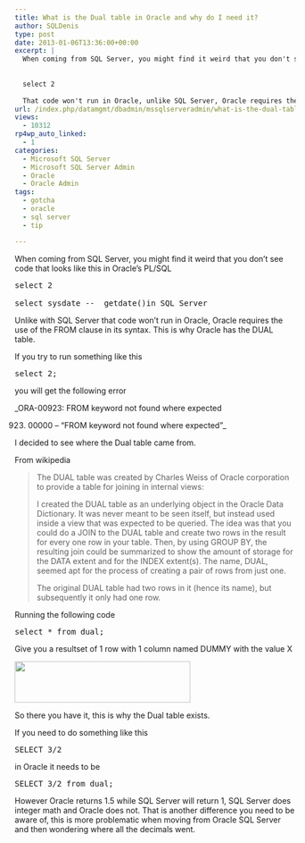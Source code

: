 ```yaml
---
title: What is the Dual table in Oracle and why do I need it?
author: SQLDenis
type: post
date: 2013-01-06T13:36:00+00:00
excerpt: |
  When coming from SQL Server, you might find it weird that you don't see code that looks like this
  
  
  select 2
  
  That code won't run in Oracle, unlike SQL Server, Oracle requires the use of the FROM clause in its syntax. This is why Oracle has DUAL
url: /index.php/datamgmt/dbadmin/mssqlserveradmin/what-is-the-dual-table/
views:
  - 10312
rp4wp_auto_linked:
  - 1
categories:
  - Microsoft SQL Server
  - Microsoft SQL Server Admin
  - Oracle
  - Oracle Admin
tags:
  - gotcha
  - oracle
  - sql server
  - tip

---
```

When coming from SQL Server, you might find it weird that you don&#8217;t see code that looks like this in Oracle&#8217;s PL/SQL

<pre>select 2

select sysdate --  getdate()in SQL Server</pre>

Unlike with SQL Server that code won&#8217;t run in Oracle, Oracle requires the use of the FROM clause in its syntax. This is why Oracle has the DUAL table.

If you try to run something like this

<pre>select 2;</pre>

you will get the following error

_ORA-00923: FROM keyword not found where expected
  
00923. 00000 &#8211; &#8220;FROM keyword not found where expected&#8221;_

I decided to see where the Dual table came from.

From wikipedia

> The DUAL table was created by Charles Weiss of Oracle corporation to provide a table for joining in internal views:
> 
> I created the DUAL table as an underlying object in the Oracle Data Dictionary. It was never meant to be seen itself, but instead used inside a view that was expected to be queried. The idea was that you could do a JOIN to the DUAL table and create two rows in the result for every one row in your table. Then, by using GROUP BY, the resulting join could be summarized to show the amount of storage for the DATA extent and for the INDEX extent(s). The name, DUAL, seemed apt for the process of creating a pair of rows from just one.
> 
> The original DUAL table had two rows in it (hence its name), but subsequently it only had one row.

Running the following code

<pre>select * from dual;</pre>

Give you a resultset of 1 row with 1 column named DUMMY with the value X

[<img alt="" src="/wp-content/uploads/blogs/DataMgmt/Denis/Oracle/OracleDual.PNG?mtime=1357485931" width="315" height="74" />][1]

So there you have it, this is why the Dual table exists.

If you need to do something like this

<pre>SELECT 3/2</pre>

in Oracle it needs to be 

<pre>SELECT 3/2 from dual;</pre>

However Oracle returns 1.5 while SQL Server will return 1, SQL Server does integer math and Oracle does not. That is another difference you need to be aware of, this is more problematic when moving from Oracle SQL Server and then wondering where all the decimals went.

 [1]: /wp-content/uploads/blogs/DataMgmt/Denis/Oracle/OracleDual.PNG?mtime=1357485931